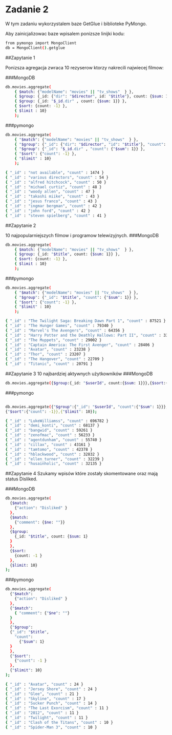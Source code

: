# Zadanie 2
W tym zadaniu wykorzystalem baze GetGlue i biblioteke PyMongo.

Aby zainicjalizowac baze wpisalem ponizsze linijki kodu:

```sh
from pymongo import MongoClient
db = MongoClient().getglue
```
##Zapytanie 1

Ponizsza agregacja zwraca 10 rezyserow ktorzy nakrecili najwiecej filmow:

###MongoDB
```sh
db.movies.aggregate(
    { $match: {"modelName": "movies" || "tv_shows"  } },
    { $group: {_id: {"dir": "$director", id: "$title"}, count: {$sum: 1}} },
    { $group: {_id: "$_id.dir" , count: {$sum: 1}} },
    { $sort: {count: -1} },
    { $limit : 10}
    );
```

###pymongo
```sh
db.movies.aggregate(
    { "$match": {"modelName": "movies" || "tv_shows"  } },
    { "$group": {"_id": {"dir": "$director", "id": "$title"}, "count": {"$sum": 1}} },
    { "$group": {"_id": "$_id.dir" , "count": {"$sum": 1}} },
    { "$sort": {"count": -1} },
    { "$limit" : 10}
    );
```

```sh
{ "_id" : "not available", "count" : 1474 }
{ "_id" : "various directors", "count" : 54 }
{ "_id" : "alfred hitchcock", "count" : 50 }
{ "_id" : "michael curtiz", "count" : 48 }
{ "_id" : "woody allen", "count" : 47 }
{ "_id" : "takashi miike", "count" : 43 }
{ "_id" : "jesus franco", "count" : 43 }
{ "_id" : "ingmar bergman", "count" : 42 }
{ "_id" : "john ford", "count" : 42 }
{ "_id" : "steven spielberg", "count" : 41 }
```

##Zapytanie 2

10 najpopularniejszych filmow i programow telewizyjnych.
###MongoDB
```sh
db.movies.aggregate(
    { $match: {"modelName": "movies" || "tv_shows"  } },
    { $group: {_id: "$title", count: {$sum: 1}} },
    { $sort: {count: -1} },
    { $limit : 10}
    );
  ```  
###pymongo
```sh
db.movies.aggregate(
    { "$match": {"modelName": "movies" || "tv_shows"  } },
    { "$group": {"_id": "$title", "count": {"$sum": 1}} },
    { "$sort": {"count": -1} },
    { "$limit" : 10}
    );
```

```sh
{ "_id" : "The Twilight Saga: Breaking Dawn Part 1", "count" : 87521 }
{ "_id" : "The Hunger Games", "count" : 79340 }
{ "_id" : "Marvel's The Avengers", "count" : 64356 }
{ "_id" : "Harry Potter and the Deathly Hallows: Part II", "count" : 33680 }
{ "_id" : "The Muppets", "count" : 29002 }
{ "_id" : "Captain America: The First Avenger", "count" : 28406 }
{ "_id" : "Avatar", "count" : 23238 }
{ "_id" : "Thor", "count" : 23207 }
{ "_id" : "The Hangover", "count" : 22709 }
{ "_id" : "Titanic", "count" : 20791 }
```


##Zapytanie 3
10 najbardziej aktywnych użytkowników
###MongoDB
```sh
db.movies.aggregate({$group:{_id: "$userId", count:{$sum: 1}}},{$sort:{count: -1}},{$limit: 10});
```
###pymongo
```sh

db.movies.aggregate({"$group":{"_id": "$userId", "count":{"$sum": 1}}},
{"$sort":{"count": -1}},{"$limit": 10});
```

```sh
{ "_id" : "LukeWilliamss", "count" : 696782 }
{ "_id" : "demi_konti", "count" : 68137 }
{ "_id" : "bangwid", "count" : 59261 }
{ "_id" : "zenofmac", "count" : 56233 }
{ "_id" : "agentdunham", "count" : 55740 }
{ "_id" : "cillax", "count" : 43161 }
{ "_id" : "tamtomo", "count" : 42378 }
{ "_id" : "hblackwood", "count" : 32832 }
{ "_id" : "ellen_turner", "count" : 32239 }
{ "_id" : "husainholic", "count" : 32135 }
```


##Zapytanie 4
Szukamy wpisów które zostały skomentowane oraz mają status Disliked.

###MongoDB
```sh
db.movies.aggregate(
  {$match: 
    {"action": "Disliked" }
  },
  {$match:
    {"comment": {$ne: ""}} 
  }, 
  {$group: 
    {_id: "$title", count: {$sum: 1}
  }
  }, 
  {$sort: 
    {count: -1 }
  }, 
  {$limit: 10}
);
```
###pymongo
```sh
db.movies.aggregate(
  {"$match": 
    {"action": "Disliked" }
  },
  {"$match": 
    { "comment": {"$ne": ""}
  }
  },
  {"$group": 
  {"_id": "$title", 
    "count": 
      {"$sum": 1}
  } 
  }, 
  {"$sort": 
    {"count": -1 }
  }, 
  {"$limit": 10} 
);
```	

```sh
{ "_id" : "Avatar", "count" : 24 }
{ "_id" : "Jersey Shore", "count" : 24 }
{ "_id" : "Glee", "count" : 21 }
{ "_id" : "Skyline", "count" : 17 }
{ "_id" : "Sucker Punch", "count" : 14 }
{ "_id" : "The Last Exorcism", "count" : 11 }
{ "_id" : "2012", "count" : 11 }
{ "_id" : "Twilight", "count" : 11 }
{ "_id" : "Clash of the Titans", "count" : 10 }
{ "_id" : "Spider-Man 3", "count" : 10 }
```